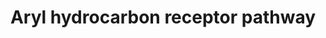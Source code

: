 ---
annotations:
- id: PW:0000004
  parent: regulatory pathway
  type: Pathway Ontology
  value: regulatory pathway
- id: PW:0000370
  parent: regulatory pathway
  type: Pathway Ontology
  value: aryl hydrocarbon receptor signaling pathway
authors:
- Riannefijten
- MaintBot
- Egonw
- Khanspers
- AlexanderPico
- MirellaKalafati
- DeSl
- Eweitz
citedin:
- link: PMC9440516
  title: Early transcriptional responses of bronchial epithelial cells to whole cigarette
    smoke mirror those of in-vivo exposed human bronchial mucosa (2022)
- link: PMC8364505
  title: Commensal Microbiota Regulates Skin Barrier Function And Repair Via Signaling
    Through The Aryl Hydrocarbon Receptor (2021)
- link: PMC7702209
  title: LMWF5A suppresses cytokine release by modulating select inflammatory transcription
    factor activity in stimulated PBMC (2020)
- link: PMC5037386
  title: Gene expression profiling reveals aryl hydrocarbon receptor as a possible
    target for photobiomodulation when using blue light (2016)
- link: PMC9751040
  title: SARS-CoV-2 induces “cytokine storm” hyperinflammatory responses in RA patients
    through pyroptosis (2022)
- link: PMC7394724
  title: Identification of pleiotropic genes between risk factors of stroke by multivariate
    metaCCA analysis (2020)
- link: 10.2174/1389200214666131118234138
  title: Pathways for Ligand Activated Nuclear Receptors to Unravel the Genomic Responses
    Induced by Hepatotoxicants
communities:
- ONTOX
description: The aryl hydrocarbon receptor (AhR) is a transcription factor (part of
  the group of nuclear receptors) that responds to the presence of aromatic hydrocarbons.
  It regulates genes involved xenobiotic metabolism, e.g. cytochrome P450 enzymes.  Proteins
  on this pathway have targeted assays available via the [CPTAC Assay Portal](https://assays.cancer.gov/available_assays?wp_id=WP2873).
last-edited: 2025-03-08
ndex: 2383b091-8b66-11eb-9e72-0ac135e8bacf
organisms:
- Homo sapiens
redirect_from:
- /index.php/Pathway:WP2873
- /instance/WP2873
- /instance/WP2873_r137748
revision: r137748
schema-jsonld:
- '@context': https://schema.org/
  '@id': https://wikipathways.github.io/pathways/WP2873.html
  '@type': Dataset
  creator:
    '@type': Organization
    name: WikiPathways
  description: The aryl hydrocarbon receptor (AhR) is a transcription factor (part
    of the group of nuclear receptors) that responds to the presence of aromatic hydrocarbons.
    It regulates genes involved xenobiotic metabolism, e.g. cytochrome P450 enzymes.  Proteins
    on this pathway have targeted assays available via the [CPTAC Assay Portal](https://assays.cancer.gov/available_assays?wp_id=WP2873).
  keywords:
  - AHR
  - AHRR
  - AIP
  - ALDH3A1
  - ARNT
  - BAX
  - CAP2
  - CDC37
  - CDKN1B
  - CES3
  - CYP1A1
  - CYP1A2
  - CYP1B1
  - EGFR
  - EP300
  - GSTA2
  - HES1
  - HSP90AA1
  - IFNG
  - IGFBP1
  - IL12A
  - IL12B
  - IL17B
  - IL1B
  - IL2
  - JUN
  - JUNB
  - JUND
  - Ligand
  - MGST1
  - MYOF
  - NCOA1
  - NFE2L2
  - NQO1
  - POLK
  - PTGES3
  - SERPINB2
  - SLC7A5
  - SRC
  - TGFB1
  - TNF
  - UGT1A1
  - UGT1A3
  - UGT1A4
  - UGT1A6
  - UGT1A7
  - UGT1A9
  license: CC0
  name: Aryl hydrocarbon receptor pathway
seo: CreativeWork
title: Aryl hydrocarbon receptor pathway
wpid: WP2873
---